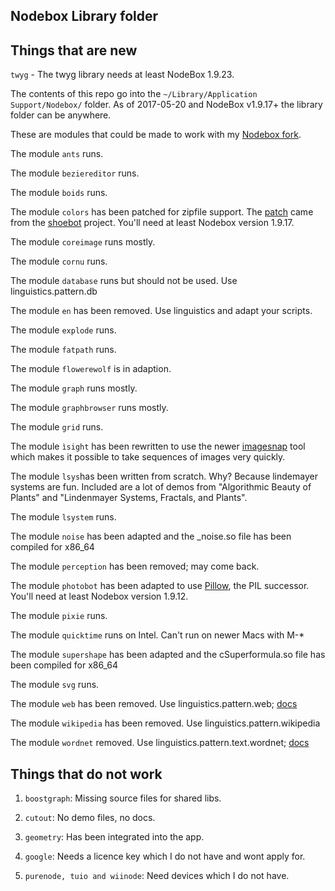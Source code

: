 ## Nodebox Library folder ##



## Things that are new ##

`twyg` - The twyg library needs at least NodeBox 1.9.23.



The contents of this repo go into the ```~/Library/Application Support/Nodebox/``` folder. As of 2017-05-20 and NodeBox v1.9.17+ the library folder can be anywhere.

These are modules that could be made to work with my [Nodebox fork](https://github.com/karstenw/nodebox-pyobjc).

The module ```ants``` runs.

The module ```beziereditor``` runs.

The module ```boids``` runs.

The module ```colors``` has been patched for zipfile support. The [patch](https://github.com/shoebot/shoebot/commit/b2b9c43b28acb9312ca2a0557cc8728fc49a47bb) came from the [shoebot](https://github.com/shoebot/shoebot) project. You'll need at least Nodebox version 1.9.17.

The module ```coreimage``` runs mostly.

The module ```cornu``` runs.

The module ```database``` runs but should not be used. Use linguistics.pattern.db

The module ```en``` has been removed. Use linguistics and adapt your scripts.

The module ```explode``` runs.

The module ```fatpath``` runs.

The module ```flowerewolf``` is in adaption.

The module ```graph``` runs mostly.

The module ```graphbrowser``` runs mostly.

The module ```grid``` runs.

The module ```ìsight``` has been rewritten to use the newer [imagesnap](http://iharder.net/imagesnap) tool which makes it possible to take sequences of images very quickly.

The module ```lsys```has been written from scratch. Why? Because lindemayer systems are fun. Included are a lot of demos from "Algorithmic Beauty of Plants" and "Lindenmayer Systems, Fractals, and Plants".

The module ```lsystem``` runs.

The module ```noise``` has been adapted and the _noise.so file has been compiled for x86\_64

The module ```perception``` has been removed; may come back.

The module ```photobot``` has been adapted to use [Pillow](https://github.com/python-pillow/Pillow), the PIL successor. You'll need at least Nodebox version 1.9.12.

The module ```pixie``` runs.

The module ```quicktime``` runs on Intel. Can't run on newer Macs with M-*

The module ```supershape``` has been adapted and the cSuperformula.so file has been compiled for x86_64

The module ```svg``` runs.

The module ```web``` has been removed. Use linguistics.pattern.web; [docs](https://www.nodebox.net/code/index.php/Web.html)

The module ```wikipedia``` has been removed. Use linguistics.pattern.wikipedia

The module ```wordnet``` removed. Use linguistics.pattern.text.wordnet; [docs](https://www.nodebox.net/code/index.php/WordNet.html)



## Things that do not work ##

1. ```boostgraph```: Missing source files for shared libs.

1. ```cutout```: No demo files, no docs.

1. ```geometry```: Has been integrated into the app.

1. ```google```: Needs a licence key which I do not have and wont apply for.

1. ```purenode, tuio and wiinode```: Need devices which I do not have.


